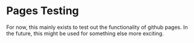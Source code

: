 # Pages Testing
For now, this mainly exists to test out the functionality of github pages. In the future, this might be used for something else more exciting.
